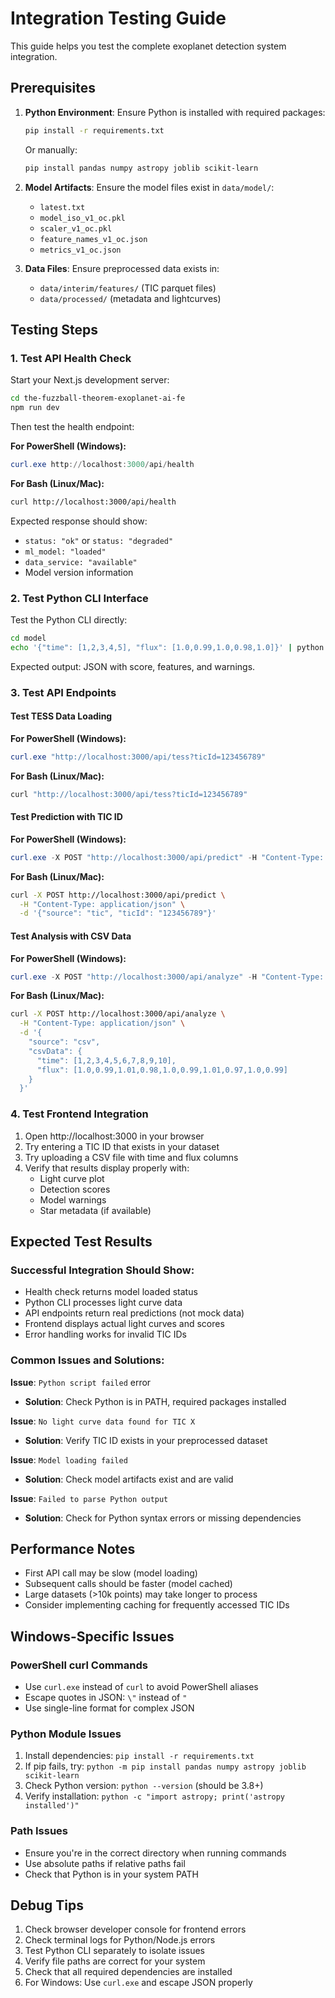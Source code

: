 # Integration Testing Guide

This guide helps you test the complete exoplanet detection system integration.

## Prerequisites

1. **Python Environment**: Ensure Python is installed with required packages:

   ```bash
   pip install -r requirements.txt
   ```

   Or manually:

   ```bash
   pip install pandas numpy astropy joblib scikit-learn
   ```

2. **Model Artifacts**: Ensure the model files exist in `data/model/`:

   - `latest.txt`
   - `model_iso_v1_oc.pkl`
   - `scaler_v1_oc.pkl`
   - `feature_names_v1_oc.json`
   - `metrics_v1_oc.json`

3. **Data Files**: Ensure preprocessed data exists in:
   - `data/interim/features/` (TIC parquet files)
   - `data/processed/` (metadata and lightcurves)

## Testing Steps

### 1. Test API Health Check

Start your Next.js development server:

```bash
cd the-fuzzball-theorem-exoplanet-ai-fe
npm run dev
```

Then test the health endpoint:

**For PowerShell (Windows):**

```powershell
curl.exe http://localhost:3000/api/health
```

**For Bash (Linux/Mac):**

```bash
curl http://localhost:3000/api/health
```

Expected response should show:

- `status: "ok"` or `status: "degraded"`
- `ml_model: "loaded"`
- `data_service: "available"`
- Model version information

### 2. Test Python CLI Interface

Test the Python CLI directly:

```bash
cd model
echo '{"time": [1,2,3,4,5], "flux": [1.0,0.99,1.0,0.98,1.0]}' | python predict_cli.py
```

Expected output: JSON with score, features, and warnings.

### 3. Test API Endpoints

#### Test TESS Data Loading

**For PowerShell (Windows):**

```powershell
curl.exe "http://localhost:3000/api/tess?ticId=123456789"
```

**For Bash (Linux/Mac):**

```bash
curl "http://localhost:3000/api/tess?ticId=123456789"
```

#### Test Prediction with TIC ID

**For PowerShell (Windows):**

```powershell
curl.exe -X POST "http://localhost:3000/api/predict" -H "Content-Type: application/json" -d '{\"source\": \"tic\", \"ticId\": \"123456789\"}'
```

**For Bash (Linux/Mac):**

```bash
curl -X POST http://localhost:3000/api/predict \
  -H "Content-Type: application/json" \
  -d '{"source": "tic", "ticId": "123456789"}'
```

#### Test Analysis with CSV Data

**For PowerShell (Windows):**

```powershell
curl.exe -X POST "http://localhost:3000/api/analyze" -H "Content-Type: application/json" -d '{\"source\": \"csv\", \"csvData\": {\"time\": [1,2,3,4,5,6,7,8,9,10], \"flux\": [1.0,0.99,1.01,0.98,1.0,0.99,1.01,0.97,1.0,0.99]}}'
```

**For Bash (Linux/Mac):**

```bash
curl -X POST http://localhost:3000/api/analyze \
  -H "Content-Type: application/json" \
  -d '{
    "source": "csv",
    "csvData": {
      "time": [1,2,3,4,5,6,7,8,9,10],
      "flux": [1.0,0.99,1.01,0.98,1.0,0.99,1.01,0.97,1.0,0.99]
    }
  }'
```

### 4. Test Frontend Integration

1. Open http://localhost:3000 in your browser
2. Try entering a TIC ID that exists in your dataset
3. Try uploading a CSV file with time and flux columns
4. Verify that results display properly with:
   - Light curve plot
   - Detection scores
   - Model warnings
   - Star metadata (if available)

## Expected Test Results

### Successful Integration Should Show:

- Health check returns model loaded status
- Python CLI processes light curve data
- API endpoints return real predictions (not mock data)
- Frontend displays actual light curves and scores
- Error handling works for invalid TIC IDs

### Common Issues and Solutions:

**Issue**: `Python script failed` error

- **Solution**: Check Python is in PATH, required packages installed

**Issue**: `No light curve data found for TIC X`

- **Solution**: Verify TIC ID exists in your preprocessed dataset

**Issue**: `Model loading failed`

- **Solution**: Check model artifacts exist and are valid

**Issue**: `Failed to parse Python output`

- **Solution**: Check for Python syntax errors or missing dependencies

## Performance Notes

- First API call may be slow (model loading)
- Subsequent calls should be faster (model cached)
- Large datasets (>10k points) may take longer to process
- Consider implementing caching for frequently accessed TIC IDs

## Windows-Specific Issues

### PowerShell curl Commands

- Use `curl.exe` instead of `curl` to avoid PowerShell aliases
- Escape quotes in JSON: `\"` instead of `"`
- Use single-line format for complex JSON

### Python Module Issues

1. Install dependencies: `pip install -r requirements.txt`
2. If pip fails, try: `python -m pip install pandas numpy astropy joblib scikit-learn`
3. Check Python version: `python --version` (should be 3.8+)
4. Verify installation: `python -c "import astropy; print('astropy installed')"`

### Path Issues

- Ensure you're in the correct directory when running commands
- Use absolute paths if relative paths fail
- Check that Python is in your system PATH

## Debug Tips

1. Check browser developer console for frontend errors
2. Check terminal logs for Python/Node.js errors
3. Test Python CLI separately to isolate issues
4. Verify file paths are correct for your system
5. Check that all required dependencies are installed
6. For Windows: Use `curl.exe` and escape JSON properly
